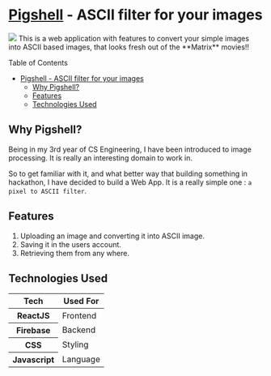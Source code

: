 # [Pigshell](https://pigshell.netlify.app/) - ASCII filter for your images
<img src="https://repository-images.githubusercontent.com/497802344/0ad866d9-2aa8-4abf-82bc-cf750daaf50a"/>
This is a web application with features to convert your simple images into ASCII based images, that looks fresh out of the **Matrix** movies!!

Table of Contents
- [Pigshell - ASCII filter for your images](#pigshell---ascii-filter-for-your-images)
  - [Why Pigshell?](#why-pigshell)
  - [Features](#features)
  - [Technologies Used](#technologies-used)

## Why Pigshell?
Being in my 3rd year of CS Engineering, I have been introduced to image processing. It is really an interesting domain to work in.

So to get familiar with it, and what better way that building something in hackathon, I have decided to build a Web App.
It is a really simple one : `a pixel to ASCII filter`.

## Features 
 
1. Uploading an image and converting it into ASCII image.
2. Saving it in the users account.
3. Retrieving them from any where.
## Technologies Used
<table><thead><tr><th>Tech</th><th>Used For</th></tr></thead><tbody><tr><th>ReactJS</th><td>Frontend</td></tr><tr><th>Firebase</th><td>Backend</td></tr><tr><th>CSS</th><td>Styling</td></tr><tr><th>Javascript</th><td>Language</td></tr></tbody></table>

